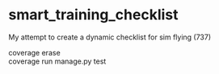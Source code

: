 # smart_training_checklist

My attempt to create a dynamic checklist for sim flying (737)



coverage erase                   
coverage run manage.py test